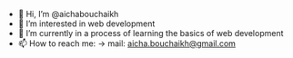 - 👋 Hi, I’m @aichabouchaikh
- 👀 I’m interested in web development
- 🌱 I’m currently in a process of learning the basics of web development
- 📫 How to reach me:
-> mail: aicha.bouchaikh@gmail.com

<!---
aichabou/aichabou is a ✨ special ✨ repository because its `README.md` (this file) appears on your GitHub profile.
You can click the Preview link to take a look at your changes.
--->

